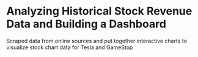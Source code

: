 # Analyzing Historical Stock Revenue Data and Building a Dashboard
Scraped data from online sources and put together interactive charts to visualize stock chart data for Tesla and GameStop
